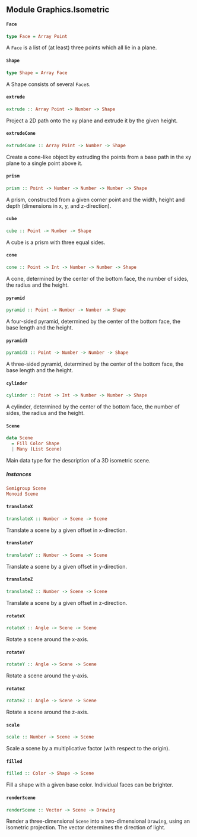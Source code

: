 ## Module Graphics.Isometric

#### `Face`

``` purescript
type Face = Array Point
```

A `Face` is a list of (at least) three points which all lie in a plane.

#### `Shape`

``` purescript
type Shape = Array Face
```

A Shape consists of several `Face`s.

#### `extrude`

``` purescript
extrude :: Array Point -> Number -> Shape
```

Project a 2D path onto the xy plane and extrude it by the given height.

#### `extrudeCone`

``` purescript
extrudeCone :: Array Point -> Number -> Shape
```

Create a cone-like object by extruding the points from a base path in the
xy plane to a single point above it.

#### `prism`

``` purescript
prism :: Point -> Number -> Number -> Number -> Shape
```

A prism, constructed from a given corner point and the width, height and
depth (dimensions in x, y, and z-direction).

#### `cube`

``` purescript
cube :: Point -> Number -> Shape
```

A cube is a prism with three equal sides.

#### `cone`

``` purescript
cone :: Point -> Int -> Number -> Number -> Shape
```

A cone, determined by the center of the bottom face, the number of sides,
the radius and the height.

#### `pyramid`

``` purescript
pyramid :: Point -> Number -> Number -> Shape
```

A four-sided pyramid, determined by the center of the bottom face, the
base length and the height.

#### `pyramid3`

``` purescript
pyramid3 :: Point -> Number -> Number -> Shape
```

A three-sided pyramid, determined by the center of the bottom face, the
base length and the height.

#### `cylinder`

``` purescript
cylinder :: Point -> Int -> Number -> Number -> Shape
```

A cylinder, determined by the center of the bottom face, the number of
sides, the radius and the height.

#### `Scene`

``` purescript
data Scene
  = Fill Color Shape
  | Many (List Scene)
```

Main data type for the description of a 3D isometric scene.

##### Instances
``` purescript
Semigroup Scene
Monoid Scene
```

#### `translateX`

``` purescript
translateX :: Number -> Scene -> Scene
```

Translate a scene by a given offset in x-direction.

#### `translateY`

``` purescript
translateY :: Number -> Scene -> Scene
```

Translate a scene by a given offset in y-direction.

#### `translateZ`

``` purescript
translateZ :: Number -> Scene -> Scene
```

Translate a scene by a given offset in z-direction.

#### `rotateX`

``` purescript
rotateX :: Angle -> Scene -> Scene
```

Rotate a scene around the x-axis.

#### `rotateY`

``` purescript
rotateY :: Angle -> Scene -> Scene
```

Rotate a scene around the y-axis.

#### `rotateZ`

``` purescript
rotateZ :: Angle -> Scene -> Scene
```

Rotate a scene around the z-axis.

#### `scale`

``` purescript
scale :: Number -> Scene -> Scene
```

Scale a scene by a multiplicative factor (with respect to the origin).

#### `filled`

``` purescript
filled :: Color -> Shape -> Scene
```

Fill a shape with a given base color. Individual faces can be brighter.

#### `renderScene`

``` purescript
renderScene :: Vector -> Scene -> Drawing
```

Render a three-dimensional `Scene` into a two-dimensional `Drawing`, using
an isometric projection. The vector determines the direction of light.


